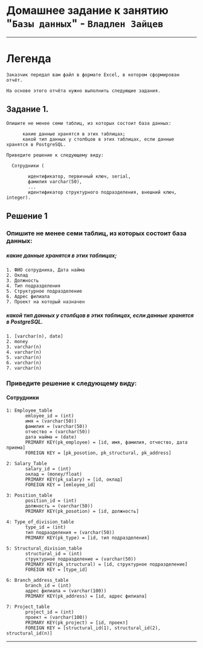 # Домашнее задание к занятию "`Базы данных`" - `Владлен Зайцев`


---

# Легенда

	Заказчик передал вам файл в формате Excel, в котором сформирован отчёт.

	На основе этого отчёта нужно выполнить следующие задания.


## Задание 1.

	Опишите не менее семи таблиц, из которых состоит база данных:

    	  какие данные хранятся в этих таблицах;
    	  какой тип данных у столбцов в этих таблицах, если данные хранятся в PostgreSQL.

	Приведите решение к следующему виду:

	  Сотрудники (

            идентификатор, первичный ключ, serial,
            фамилия varchar(50),
            ...
            идентификатор структурного подразделения, внешний ключ, integer).
 
## Решение 1

### Опишите не менее семи таблиц, из которых состоит база данных:

##### какие данные хранятся в этих таблицах;

	1. ФИО сотрудника, Дата найма
	2. Оклад
	3. Должность
	4. Тип подразделения 
	5. Структурное подразделение
	6. Адрес филиала
	7. Проект на который назначен

##### какой тип данных у столбцов в этих таблицах, если данные хранятся в PostgreSQL.

	1. [varchar(n), date]
	2. money
	3. varchar(n)
	4. varchar(n)
	5. varchar(n)
	6. varchar(n)
	7. varchar(n)

### Приведите решение к следующему виду:

#### Сотрудники

	1: Employee_table
           emloyee_id = (int)
           имя = (varchar(50))
           фамилия = (varchar(50))
           отчество = (varchar(50))
           дата найма = (date)
           PRIMARY KEY(pk_employee) = [id, имя, фамилия, отчество, дата приема]
           FOREIGN KEY = [pk_posotion, pk_structural, pk_address]  

	2: Salary_Table
           salary_id = (int)
           оклад = (money/float)
           PRIMARY KEY(pk_salary) = [id, оклад]
           FOREIGN KEY = [emloyee_id]

	3: Position_table
           position_id = (int)
           должность = (varchar(50))
           PRIMARY KEY(pk_posotion) = [id, должность]

	4: Type_of_division_table
           type_id = (int)
           тип подразделения = (varchar(50))
           PRIMARY KEY(pk_type) = [id, тип подразделения]

	5: Structural_division_table
           structural_id = (int)
           структурное подразделение = (varchar(50))
           PRIMARY KEY(pk_structural) = [id, структурное подразделение]
           FOREIGN KEY = [type_id]

	6: Branch_address_table
           branch_id = (int)
           адрес филиала = (varchar(100))
           PRIMARY KEY(pk_address) = [id, адрес филиала]

	7: Project_table
           project_id = (int)
           проект = (varchar(100))
           PRIMARY KEY(pk_project) = [id, проект]
           FOREIGN KEY = [structural_id(1), structural_id(2), structural_id(n)]


---
